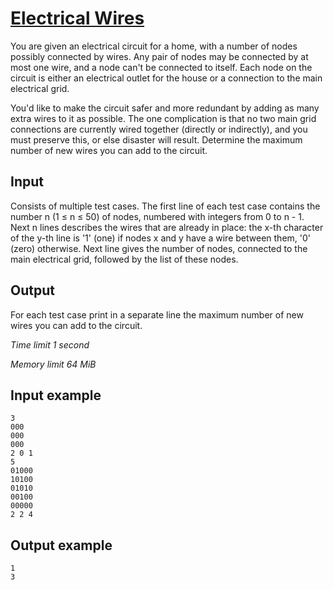 # [Electrical Wires](https://www.e-olymp.com/en/contests/9116/problems/79189)

You are given an electrical circuit for a home, with a number of nodes possibly connected by wires. Any pair of nodes may be connected by at most one wire, and a node can't be connected to itself. Each node on the circuit is either an electrical outlet for the house or a connection to the main electrical grid.

You'd like to make the circuit safer and more redundant by adding as many extra wires to it as possible. The one complication is that no two main grid connections are currently wired together (directly or indirectly), and you must preserve this, or else disaster will result. Determine the maximum number of new wires you can add to the circuit.

## Input

Consists of multiple test cases. The first line of each test case contains the number n (1 ≤ n ≤ 50) of nodes, numbered with integers from 0 to n - 1. Next n lines describes the wires that are already in place: the x-th character of the y-th line is '1' (one) if nodes x and y have a wire between them, '0' (zero) otherwise. Next line gives the number of nodes, connected to the main electrical grid, followed by the list of these nodes.

## Output

For each test case print in a separate line the maximum number of new wires you can add to the circuit.

_Time limit 1 second_

_Memory limit 64 MiB_

## Input example
```
3
000
000
000
2 0 1
5
01000
10100
01010
00100
00000
2 2 4
```

## Output example
```
1
3
```
